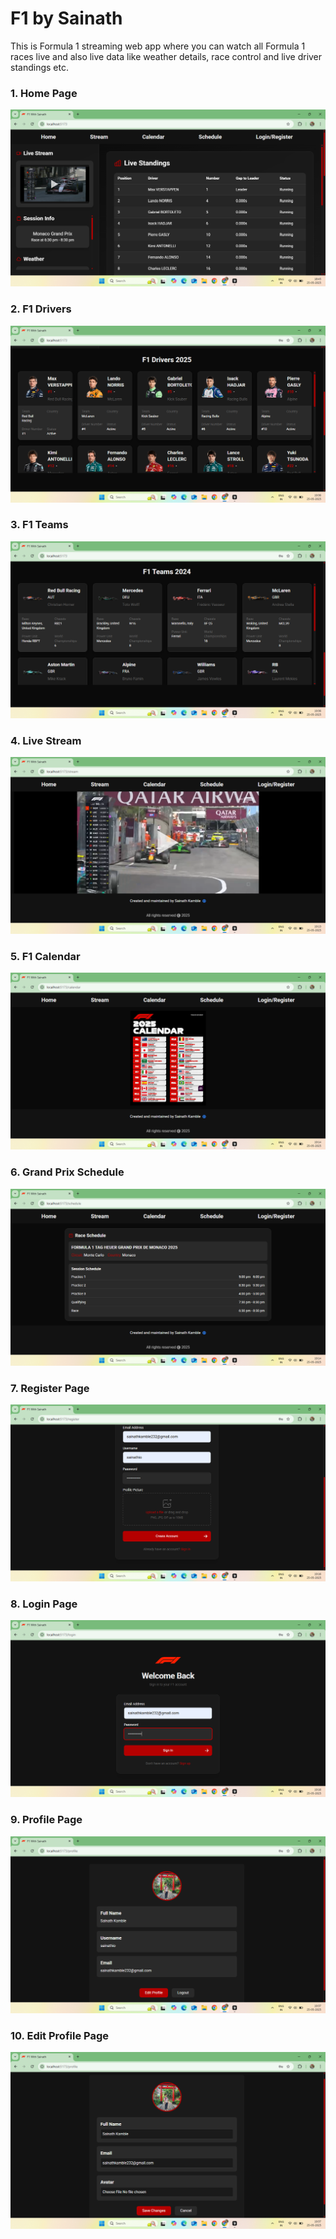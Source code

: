 <h1>F1 by Sainath</h1>

<p>This is Formula 1 streaming web app where you can watch all Formula 1 races live and also live data like weather details, race control and live driver standings etc.</p>

<h3>1. Home Page</h3>
<img src='./x-reference-images/f1-home.png'></img>

</br>

<h3>2. F1 Drivers</h3>
<img src='./x-reference-images/f1-drivers.png'></img>

</br>

<h3>3. F1 Teams</h3>
<img src='./x-reference-images/f1-teams.png'></img>

</br>

<h3>4. Live Stream</h3>
<img src='./x-reference-images/f1-live-stream.png'></img>

</br>

<h3>5. F1 Calendar</h3>
<img src='./x-reference-images/f1-calendar.png'></img>

</br>

<h3>6. Grand Prix Schedule</h3>
<img src='./x-reference-images/f1-schedule.png'></img>

</br>

<h3>7. Register Page</h3>
<img src='./x-reference-images/f1-register.png'></img>

</br>

<h3>8. Login Page</h3>
<img src='./x-reference-images/f1-login.png'></img>

</br>


<h3>9. Profile Page</h3>
<img src='./x-reference-images/f1-profile.png'></img>

</br>

<h3>10. Edit Profile Page</h3>
<img src='./x-reference-images/f1-edit-profile.png'></img>

